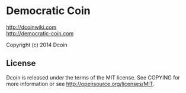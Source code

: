 Democratic Coin
=====================================

http://dcoinwiki.com<br>
http://democratic-coin.com<br>

Copyright (c) 2014 Dcoin

License
----------------

Dcoin is released under the terms of the MIT license. See COPYING for more information or see http://opensource.org/licenses/MIT.